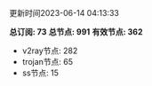 更新时间2023-06-14 04:13:33

**总订阅: 73**
**总节点: 991**
**有效节点: 362**
- v2ray节点: 282
- trojan节点: 65
- ss节点: 15
